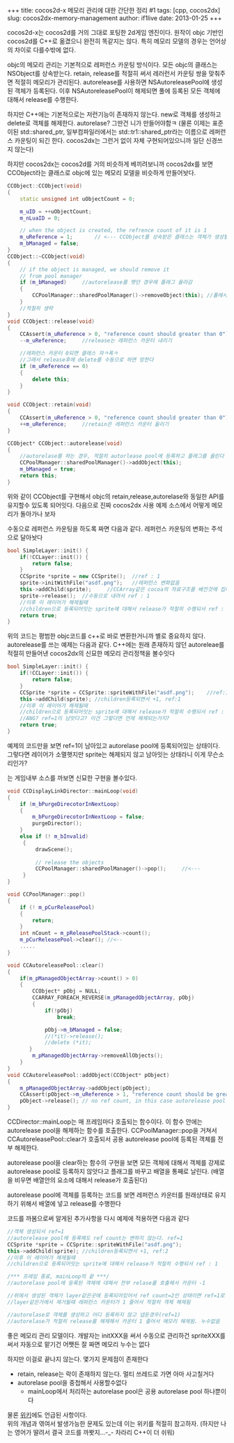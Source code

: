 +++
title: cocos2d-x 메모리 관리에 대한 간단한 정리 #1
tags: [cpp, cocos2dx]
slug: cocos2dx-memory-management
author: if1live
date: 2013-01-25
+++

cocos2d-x는 cocos2d를 거의 그대로 포팅한 2d게임 엔진이다. 
원작이 objc 기반인 cocos2d를 C++로 옮겼으니 완전히 똑같지는 않다. 
특히 메모리 모델의 경우는 언어상의 차이로 다를수밖에 없다.

objc의 메모리 관리는 기본적으로 레퍼런스 카운팅 방식이다. 모든 objc의 클래스는 NSObject를 상속받는다.
retain, release를 적절히 써서 레러런서 카운팅 쌍을 맞춰주면 적절히 메모리가 관리된다.
autorelease를 사용하면 NSAutoreleasePool에 생성된 객체가 등록된다. 
이후 NSAutoreleasePool이 해제되면 풀에 등록된 모든 객체에 대해서 release를 수행한다.

하지만 C++에는 기본적으로는 저런기능이 존재하지 않는다. new로 객체를 생성하고 delete로 객체를 해제한다.
autorelase? 그딴건 니가 만들어야함ㅋ
(물론 이제는 표준이된 std::shared_ptr, 
일부컴파일러에서는 std::tr1::shared_ptr라는 이름으로 레퍼런스 카운팅이 되긴 한다.
cocos2dx는 그런거 없이 자체 구현되어있으니까 일단 신경쓰지 않는다)

하지만 cocos2dx는 cocos2d를 거의 비슷하게 베끼려보니까 cocos2dx를 보면 CCObject라는 클래스로 objc에 있는 메모리 모델을 비슷하게 만들어놧다.

```cpp
CCObject::CCObject(void)
{
    static unsigned int uObjectCount = 0;

    m_uID = ++uObjectCount;
    m_nLuaID = 0;

    // when the object is created, the refrence count of it is 1
    m_uReference = 1;		// <--- CCObject를 상속받은 클래스는 객체가 생성될때 카운터가 1
    m_bManaged = false;
}
CCObject::~CCObject(void)
{
    // if the object is managed, we should remove it
    // from pool manager
    if (m_bManaged)		//autorelease를 햇던 경우에 플래그 올라감
    {
        CCPoolManager::sharedPoolManager()->removeObject(this);	//풀에서 제거
    }
	//적절히 생략
}
void CCObject::release(void)
{
    CCAssert(m_uReference > 0, "reference count should greater than 0");
    --m_uReference;		//release는 레퍼런스 카운터 내리기

	//레퍼런스 카운터 0되면 클래스 자ㅋ폭ㅋ
	//그래서 release후에 delete를 수동으로 하면 망한다
    if (m_uReference == 0)	
    {
        delete this;
    }
}

void CCObject::retain(void)
{
    CCAssert(m_uReference > 0, "reference count should greater than 0");
    ++m_uReference;		//retain은 레퍼런스 카운터 올리기
}

CCObject* CCObject::autorelease(void)
{
	//autorelase를 하는 경우, 적절히 autorlease pool에 등록하고 플래그를 올린다
    CCPoolManager::sharedPoolManager()->addObject(this);
    m_bManaged = true;
    return this;
}
```

위와 같이 CCObject를 구현해서 objc의 retain,release,autorelase와 동일한 API를 유지할수 있도록 되어잇다.
다음으로 진짜 cocos2dx 사용 예제 소스에서 어떻게 메모리가 돌아가나 보자

수동으로 레퍼런스 카운팅을 하도록 짜면 다음과 같다. 레퍼런스 카운팅의 변화는 주석으로 달아놧다
```cpp
bool SimpleLayer::init() {
	if(!CCLayer::init()) {
		return false;
	}
	CCSprite *sprite = new CCSprite();	//ref : 1
	sprite->initWithFile("asdf.png");	//레퍼런스 변화없음
	this->addChild(sprite);		//CCArray같은 cocoa의 자료구조를 베낀것에 집어넣으면 1증가. ref : 2
	sprite->release();	//수동으로 내려서 ref : 1
	//이후 이 레이어가 해제될때
	//children으로 등록되어잇는 sprite에 대해서 release가 적절히 수행되서 ref : 0, 누수없이 객체 삭제
	return true;
}
```

위의 코드는 평범한 objc코드를 c++로 바로 변환한거니까 별로 중요하지 않다.
autorelease를 쓰는 예제는 다음과 같다. C++에는 원래 존재하지 않던 autoreleae를 적절히 만들어낸
cocos2dx의 신묘한 메모리 관리정책을 볼수잇다
```cpp
bool SimpleLayer::init() {
	if(!CCLayer::init()) {
		return false;
	}
	CCSprite *sprite = CCSprite::spriteWithFile("asdf.png");	//ref:1, autorelease pool에 등록
	this->addChild(sprite);	//children등록되면서 +1, ref:1
	//이후 이 레이어가 해제될때
	//children으로 등록되어잇는 sprite에 대해서 release가 적절히 수행되서 ref : 1
	//ANG? ref=1이 남앗다고? 이건 그렇다면 언제 해제되는거지?
	return true;
}
```
예제의 코드만을 보면 ref=1이 남아있고 autorelase pool에 등록되어있는 상태이다.
그렇다면 레이어가 소멸햇지만 sprite는 해제되지 않고 남아잇는 상태라니 이게 무슨소리인가?


는 게임내부 소스를 까보면 신묘한 구현을 볼수있다.
```cpp
void CCDisplayLinkDirector::mainLoop(void)
{
    if (m_bPurgeDirecotorInNextLoop)
    {
        m_bPurgeDirecotorInNextLoop = false;
        purgeDirector();
    }
    else if (! m_bInvalid)
     {
         drawScene();
     
         // release the objects
         CCPoolManager::sharedPoolManager()->pop();     //<--- 
     }
}
```
```cpp
void CCPoolManager::pop()
{
    if (! m_pCurReleasePool)
    {
        return;
    }
	int nCount = m_pReleasePoolStack->count();
    m_pCurReleasePool->clear();	//<--
	.....
}
```
```cpp
void CCAutoreleasePool::clear()
{
    if(m_pManagedObjectArray->count() > 0)
    {
        CCObject* pObj = NULL;
        CCARRAY_FOREACH_REVERSE(m_pManagedObjectArray, pObj)
        {
            if(!pObj)
                break;

            pObj->m_bManaged = false;
            //(*it)->release();
            //delete (*it);
       }
        m_pManagedObjectArray->removeAllObjects();
    }
}
void CCAutoreleasePool::addObject(CCObject* pObject)
{
    m_pManagedObjectArray->addObject(pObject);
    CCAssert(pObject->m_uReference > 1, "reference count should be greater than 1");
    pObject->release(); // no ref count, in this case autorelease pool added.
}
```

CCDirector::mainLoop는 매 프레임마다 호출되는 함수이다. 이 함수 안에는 autorelease pool을 해제하는 함수를 호출한다.
CCPoolManager::pop을 거쳐서 CCAutoreleasePool::clear가 호출되서 공용 autorelease pool에 등록된 객체를 전부 해제한다.

autorelease pool을 clear하는 함수의 구현을 보면
모든 객체에 대해서 
객체를 강제로 autorelease pool로 등록하지 않앗다고 플래그를 바꾸고
배열을 통째로 날린다. (배열을 비우면 배열안의 요소에 대해서 release가 호출된다)

autorelease pool에 객체를 등록하는 코드를 보면 레퍼런스 카운터를 원래상태로 유지하기 위해서 배열에 넣고 release를 수행한다


코드를 까봄으로써 알게된 추가사항을 다시 예제에 적용하면 다음과 같다
```cpp
//객체 생성되서 ref=1
//autorelease pool에 등록해도 ref count는 변하지 않는다. ref=1
CCSprite *sprite = CCSprite::spriteWithFile("asdf.png");
this->addChild(sprite);	//children등록되면서 +1, ref:2
//이후 이 레이어가 해제될때
//children으로 등록되어잇는 sprite에 대해서 release가 적절히 수행되서 ref : 1

/*** 프레임 종료, mainLoop의 끝 ***/
//autorelase pool에 등록된 객체에 대해서 전부 relase를 호출해서 카운터 -1

//위에서 생성된 객체가 layer같은곳에 등록되어있어서 ref count=2인 상태이면 ref=1로 변함. 
//layer같은거에서 제거될때 레퍼런스 카운터가 1 줄어서 적절히 객체 해제됨

//autorelase로 객체를 생성하고 어디 등록하지 않고 냅둔경우(ref=1)
//autorelase가 적절히 release를 해제해서 카운터 1 줄어서 메모리 해제됨. 누수없음
```

좋은 메모리 관리 모델이다. 
개발자는 initXXX을 써서 수동으로 관리하건 spriteXXX를 써서 자동으로 맡기건 어쨋든 잘 짜면 메모리 누수는 없다

하지만 이걸로 끝나지 않는다. 몇가지 문제점이 존재한다
  * retain, release는 락이 존재하지 않는다. 멀티 쓰레드로 가면 아마 사고칠거다
  * autorelase pool을 중첩해서 사용할수없다
    * mainLoop에서 처리하는 autorelase pool은 공용 autorelase pool 하나뿐이다
  
물론 [위키](http://cocos2d-x.org/projects/cocos2d-x/wiki/Memory_Management_in_Cocos2d-x)에도 언급된 사항이다.  
위의 개념과 엮여서 발생가능한 문제도 있는데 이는 위키를 적절히 참고하자. 
(하지만 나는 영어가 딸려서 결국 코드를 까봣지...-_- 차라리 C++이 더 쉬워)
